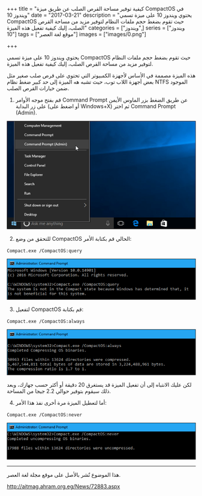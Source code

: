 +++
title = "كيفية توفير مساحة القرص الصلب عن طريق ميزة CompactOS في ويندوز 10"
date = "2017-03-21"
description = "يحتوي ويندوز 10 على ميزة تسمي CompactOS حيث تقوم بضغط حجم ملفات النظام لتوفير مزيد من مساحة القرص الصلب، إليك كيفية تفعيل هذه الميزة"
categories = ["ويندوز",]
series = ["ويندوز 10"]
tags = ["موقع لغة العصر"]
images = ["images/0.png"]

+++

يحتوي ويندوز 10 على ميزة تسمي CompactOS حيث تقوم بضغط حجم ملفات النظام لتوفير مزيد من مساحة القرص الصلب، إليك كيفية تفعيل هذه الميزة.

هذه الميزة مصممة في الأساس لأجهزة الكمبيوتر التي تحتوي على قرص صلب صغير مثل بعض أجهزة اللاب توب، حيث تشبه هه الميزة إلى حد كبير ضغط نظام NTFS الموجود ضمن خيارات القرص الصلب.

1. قم بفتح موجه الأوامر Command Prompt عن طريق الضغط بزر الماوس الأيمن على زر البداية (أو اضغط على Windows+X) ثم اختر Command Prompt (Admin).

![img](images/1.png)

2. للتحقق من وضع CompactOS الحالي قم بكتابة الأمر:

`Compact.exe /CompactOS:query`

![img](images/2.png)

3. لتفعيل CompactOS قم بكتابة:

`Compact.exe /CompactOS:always`

![img](images/3.png)

لكن عليك الانتباه إلى أن تفعيل الميزة قد يستغرق 20 دقيقة أو أكثر حسب جهازك، وبعد ذلك سيقوم بتوفير حوالي 2.2 جيجا من المساحة.

4. أما لتعطيل الميزة مرة أخرى نفذ هذا الأمر:

`Compact.exe /CompactOS:never`

![img](images/4.png)

---
هذا الموضوع نٌشر باﻷصل على موقع مجلة لغة العصر.

http://aitmag.ahram.org.eg/News/72883.aspx